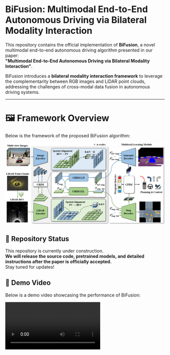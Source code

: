 # BiFusion: Multimodal End-to-End Autonomous Driving via Bilateral Modality Interaction

This repository contains the official implementation of **BiFusion**, a novel multimodal end-to-end autonomous driving algorithm presented in our paper:  
**"Multimodal End-to-End Autonomous Driving via Bilateral Modality Interaction"**.  

BiFusion introduces a **bilateral modality interaction framework** to leverage the complementarity between RGB images and LiDAR point clouds, addressing the challenges of cross-modal data fusion in autonomous driving systems.

---
# 🖼️ Framework Overview

Below is the framework of the proposed BiFusion algorithm:  

![BiFusion Framework](https://github.com/YzMark2r/BiFusion/blob/main/Fig_framework.png)

## 🚧 Repository Status

This repository is currently under construction.  
**We will release the source code, pretrained models, and detailed instructions after the paper is officially accepted.**  
Stay tuned for updates!

## 🎥 Demo Video

Below is a demo video showcasing the performance of BiFusion:  

<video src="https://github.com/YzMark2r/BiFusion/blob/main/Video.mp4" controls="controls" style="max-width: 100%; height: auto;">
Your browser does not support the video tag.
</video>
